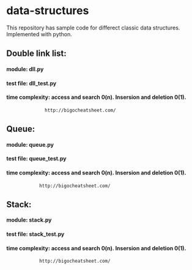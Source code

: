 # data-structures


This repository has sample code for differect classic data structures.  Implemented with python. 

## Double link list:
  #### module: dll.py
  #### test file: dll_test.py
  #### time complexity: access and search 0(n). Insersion and deletion 0(1).
                  http://bigocheatsheet.com/
## Queue:
  #### module: queue.py
  #### test file: queue_test.py
  #### time complexity: access and search 0(n). Insersion and deletion 0(1).
                http://bigocheatsheet.com/
                
 ## Stack:
  #### module: stack.py
  #### test file: stack_test.py
  #### time complexity: access and search 0(n). Insersion and deletion 0(1).
                http://bigocheatsheet.com/
